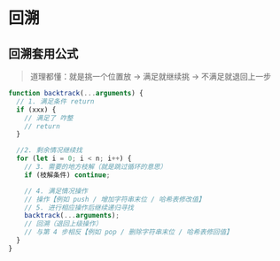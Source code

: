 # 回溯

## 回溯套用公式

> 道理都懂：就是挑一个位置放 -> 满足就继续挑 -> 不满足就退回上一步

```js
function backtrack(...arguments) {
  // 1. 满足条件 return
  if (xxx) {
    // 满足了 咋整
    // return
  }

  //2. 剩余情况继续找
  for (let i = 0; i < n; i++) {
    // 3. 需要的地方枝解（就是跳过循环的意思）
    if (枝解条件) continue;

    // 4. 满足情况操作
    // 操作【例如 push / 增加字符串末位 / 哈希表修改值】
    // 5. 进行相应操作后继续递归寻找
    backtrack(...arguments);
    // 回溯（退回上级操作）
    // 与第 4 步相反【例如 pop / 删除字符串末位 / 哈希表修回值】
  }
}
```
